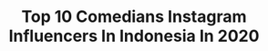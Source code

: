 ---
title: Top 10 Comedians Instagram Influencers In Indonesia In 2020
description: >-
  Find top comedians Instagram influencers in Indonesia in 2020. Most popular hashtags: #untiltomorrow #covid #stayhomestaysafe #loveyourself.
platform: Instagram
profiles:
  - username: "funholicanki"
    fullname: >-
      ANKITA
    location: "Indonesia"
    followers: 18630
    engagement: 1000
    commentsToLikes: 0.017321
    id: ck15tcqkthggy0i19euembdic
    verified: false
    hashtags: "#indianportraits, #kolkatagram, #indianportarits, #streetstyle"
  - username: "cokipardede666"
    fullname: >-
      Reza Pardede
    location: "Indonesia"
    followers: 152128
    engagement: 1584
    commentsToLikes: 0.033570
    id: ck5qakm8jgw3x0i11ngvge43n
    verified: false
    hashtags: "#musuhmasyarakat"
  - username: "praz_teguh"
    fullname: >-
      Praz Teguh
    location: "Indonesia"
    followers: 296463
    engagement: 721
    commentsToLikes: 0.015593
    id: ck0w5u2ne5fze0i19lswn17nl
    verified: false
    hashtags: "#penjagaamanah, #kasihlebihan, #bestoffpp, #pasanamak"
  - username: "kikysaputrii"
    fullname: >-
      Kiky Saputri
    location: "Indonesia"
    followers: 167999
    engagement: 508
    commentsToLikes: 0.026441
    id: ck5chh7jjqrwq0i11wwgr3cbr
    verified: true
    hashtags: "#taburintictacaja, #dibawaseruaja, #tictaceksis, #fanatictac"
  - username: "bene_dion"
    fullname: >-
      Bene Dion Rajagukguk
    location: "Indonesia"
    followers: 33058
    engagement: 310
    commentsToLikes: 0.029908
    id: ck6tjfya42n4z0j71vrishqio
    verified: true
    hashtags: ""
  - username: "meet_037"
    fullname: >-
      MEET_037 🔥
    location: "Indonesia"
    followers: 22628
    engagement: 2124
    commentsToLikes: 0.035397
    id: ck8wf67cgf6zu0j780tr701zt
    verified: false
    hashtags: "#beauty, #videographers, #videojuego, #catsofinstagram"
  - username: "syaiful_zero"
    fullname: >-
      Official_Syaiful
    location: "Indonesia"
    followers: 329904
    engagement: 318
    commentsToLikes: 0.015985
    id: ck5hdwq3rprje0i11zcaqkro9
    verified: true
    hashtags: "#sumpahansyaitan, #komediseram, #senangterhibur, #dipawagamrumahanda"
  - username: "nabeelmian331"
    fullname: >-
      Nabeel Mian
    location: "Indonesia"
    followers: 46486
    engagement: 266
    commentsToLikes: 0.028208
    id: ck9wgcgdcstle0j78qnh9jkei
    verified: false
    hashtags: "#expectmoresafe, #camon15, #jummahmubarak, #duet"
  - username: "apilpirman"
    fullname: >-
      Apil
    location: "Indonesia"
    followers: 32033
    engagement: 301
    commentsToLikes: 0.040157
    id: ck14lahthto2x0i1914glz2ep
    verified: false
    hashtags: "#tenangkeun, #jadul, #bandung, #cerita"
  - username: "abintangtimur"
    fullname: >-
      bintangbete
    location: "Indonesia"
    followers: 54623
    engagement: 434
    commentsToLikes: 0.063189
    id: ck6u0xacwia8r0j717urz2z9e
    verified: false
    hashtags: "#triad, #guitartapping, #lisablackpink, #gitariskamar"
---